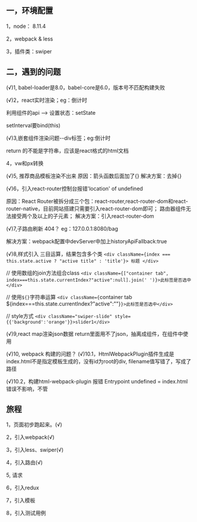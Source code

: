 ## 一，环境配置
1，node： 8.11.4

2，webpack & less 

3，插件类：swiper

## 二，遇到的问题
(√)1, babel-loader是8.0，babel-core是6.0，版本号不匹配构建失败

(√)2，react实时渲染；eg：倒计时

利用组件的api --> 设置状态：setState

setInterval要bind(this)

(√)3,嵌套组件渲染问题--div标签；eg:倒计时

return 的不能是字符串，应该是react格式的html文档

4，vw和px转换


(√)5, 推荐商品模板渲染不出来
原因：箭头函数后面加了{}
解决方案：去掉{}

(√)6，引入react-router控制台报错'location' of undefined

原因：React Router被拆分成三个包：react-router,react-router-dom和react-router-native，目前网站搭建只需要引入react-router-dom即可； 路由器组件无法接受两个及以上的子元素；
解决方案：引入react-router-dom

(√)7,子路由刷新 404？
eg：127.0.0.1:8080/bag

解决方案：webpack配置中devServer中加上historyApiFallback:true


(√)8,样式引入
 三目运算，结果包含多个类 
 `<div className={index === this.state.active ? "active title" : 'title'}> 标题 </div> `
 
 // 使用数组的join方法组合class 
 `<div className={["container tab", index===this.state.currentIndex?"active":null].join(' ')}>此标签是否选中</div> `
 
 // 使用`${}`字符串运算 
 `<div className={`container tab ${index===this.state.currentIndex?"active":""}`}>此标签是否选中</div>`
 
 // style方式
 `<div className="swiper-slide" style={{'background':'orange'}}>slider1</div>`
 
 (√)9,react map渲染json数据
 return里面用不了json，抽离成组件，在组件中使用
 
 (√)10, webpack 构建的问题？
 (√)10.1，HtmlWebpackPlugin插件生成是index.html不是指定模板生成的，没有id为root的div,
 filename值写错了，写成了路径
 
 (√)10.2，构建html-webpack-plugin 报错 Entrypoint undefined = index.html
 错误不影响，不管
 

 
 
 

## 旅程

1，页面初步跑起来。(√)

2，引入webpack(√)

3，引入less、swiper(√)

4，引入路由(√)

5, 请求

6，引入redux

7，引入模板

8，引入测试用例
